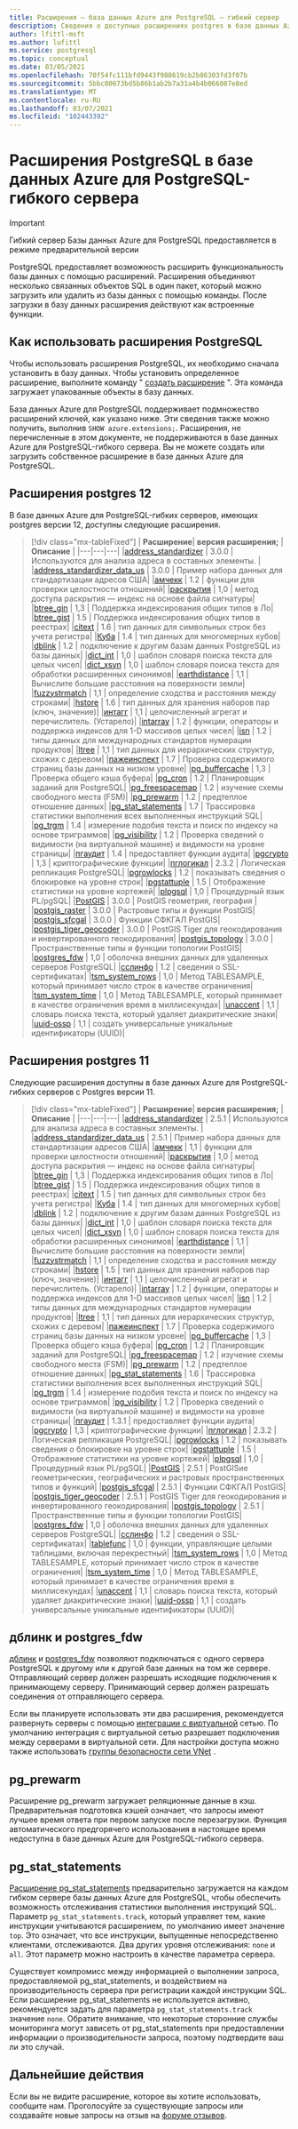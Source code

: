 ```yaml
---
title: Расширения — база данных Azure для PostgreSQL — гибкий сервер
description: Сведения о доступных расширениях postgres в базе данных Azure для PostgreSQL-гибкого сервера
author: lfittl-msft
ms.author: lufittl
ms.service: postgresql
ms.topic: conceptual
ms.date: 03/05/2021
ms.openlocfilehash: 70f54fc111bfd9443f988619cb2b86303fd3f07b
ms.sourcegitcommit: 5bbc00673bd5b86b1ab2b7a31a4b4b066087e8ed
ms.translationtype: MT
ms.contentlocale: ru-RU
ms.lasthandoff: 03/07/2021
ms.locfileid: "102443392"
---
```

# <a name="postgresql-extensions-in-azure-database-for-postgresql---flexible-server"></a>Расширения PostgreSQL в базе данных Azure для PostgreSQL-гибкого сервера

> [!IMPORTANT]
> Гибкий сервер Базы данных Azure для PostgreSQL предоставляется в режиме предварительной версии

PostgreSQL предоставляет возможность расширить функциональность базы данных с помощью расширений. Расширения объединяют несколько связанных объектов SQL в один пакет, который можно загрузить или удалить из базы данных с помощью команды. После загрузки в базу данных расширения действуют как встроенные функции.

## <a name="how-to-use-postgresql-extensions"></a>Как использовать расширения PostgreSQL
Чтобы использовать расширения PostgreSQL, их необходимо сначала установить в базу данных. Чтобы установить определенное расширение, выполните команду " [создать расширение](https://www.postgresql.org/docs/current/sql-createextension.html) ". Эта команда загружает упакованные объекты в базу данных.

База данных Azure для PostgreSQL поддерживает подмножество расширений ключей, как указано ниже. Эти сведения также можно получить, выполнив `SHOW azure.extensions;`. Расширения, не перечисленные в этом документе, не поддерживаются в базе данных Azure для PostgreSQL-гибкого сервера. Вы не можете создать или загрузить собственное расширение в базе данных Azure для PostgreSQL.


## <a name="postgres-12-extensions"></a>Расширения postgres 12

В базе данных Azure для PostgreSQL-гибких серверов, имеющих postgres версии 12, доступны следующие расширения. 

> [!div class="mx-tableFixed"]
> | **Расширение**| **версия расширения;** | **Описание** |
> |---|---|---|
> |[address_standardizer](http://postgis.net/docs/Address_Standardizer.html)         | 3.0.0           | Используются для анализа адреса в составных элементы. |
> |[address_standardizer_data_us](http://postgis.net/docs/Address_Standardizer.html) | 3.0.0           | Пример набора данных для стандартизации адресов США|
> |[амчекк](https://www.postgresql.org/docs/12/amcheck.html)                    | 1.2             | функции для проверки целостности отношений|
> |[раскрытия](https://www.postgresql.org/docs/12/bloom.html)                    | 1,0             | метод доступа раскрытия — индекс на основе файла сигнатуры|
> |[btree_gin](https://www.postgresql.org/docs/12/btree-gin.html)                    | 1,3             | Поддержка индексирования общих типов в Ло|
> |[btree_gist](https://www.postgresql.org/docs/12/btree-gist.html)                   | 1.5             | Поддержка индексирования общих типов в реестрах|
> |[citext](https://www.postgresql.org/docs/12/citext.html)                       | 1.6             | тип данных для символьных строк без учета регистра|
> |[Куба](https://www.postgresql.org/docs/12/cube.html)                         | 1.4             | тип данных для многомерных кубов|
> |[dblink](https://www.postgresql.org/docs/12/dblink.html)                       | 1.2             | подключение к другим базам данных PostgreSQL из базы данных|
> |[dict_int](https://www.postgresql.org/docs/12/dict-int.html)                     | 1,0             | шаблон словаря поиска текста для целых чисел|
> |[dict_xsyn](https://www.postgresql.org/docs/12/dict-xsyn.html)                     | 1,0             | шаблон словаря поиска текста для обработки расширенных синонимов|
> |[earthdistance](https://www.postgresql.org/docs/12/earthdistance.html)                | 1,1             | Вычислите большие расстояния на поверхности земли|
> |[fuzzystrmatch](https://www.postgresql.org/docs/12/fuzzystrmatch.html)                | 1,1             | определение сходства и расстояния между строками|
> |[hstore](https://www.postgresql.org/docs/12/hstore.html)                       | 1.6             | тип данных для хранения наборов пар (ключ, значение)|
> |[интагг](https://www.postgresql.org/docs/12/intagg.html)                     | 1,1             | целочисленный агрегат и перечислитель. (Устарело)|
> |[intarray](https://www.postgresql.org/docs/12/intarray.html)                     | 1.2             | функции, операторы и поддержка индексов для 1-D массивов целых чисел|
> |[isn](https://www.postgresql.org/docs/12/isn.html)                          | 1.2             | типы данных для международных стандартов нумерации продуктов|
> |[ltree](https://www.postgresql.org/docs/12/ltree.html)                        | 1,1             | тип данных для иерархических структур, схожих с деревом|
> |[пажеинспект](https://www.postgresql.org/docs/12/pageinspect.html)                        | 1.7             | Проверка содержимого страниц базы данных на низком уровне|
> |[pg_buffercache](https://www.postgresql.org/docs/12/pgbuffercache.html)               | 1,3             | Проверка общего кэша буфера|
> |[pg_cron](https://github.com/citusdata/pg_cron)                        | 1.2             | Планировщик заданий для PostgreSQL|
> |[pg_freespacemap](https://www.postgresql.org/docs/12/pgfreespacemap.html)               | 1.2             | изучение схемы свободного места (FSM)|
> |[pg_prewarm](https://www.postgresql.org/docs/12/pgprewarm.html)                   | 1.2             | предтеплое отношение данных|
> |[pg_stat_statements](https://www.postgresql.org/docs/12/pgstatstatements.html)           | 1.7             | Трассировка статистики выполнения всех выполненных инструкций SQL|
> |[pg_trgm](https://www.postgresql.org/docs/12/pgtrgm.html)                      | 1.4             | измерение подобия текста и поиск по индексу на основе триграммов|
> |[pg_visibility](https://www.postgresql.org/docs/12/pgvisibility.html)                      | 1.2             | Проверка сведений о видимости (на виртуальной машине) и видимости на уровне страницы|
> |[пгаудит](https://www.pgaudit.org/)                     | 1.4             | предоставляет функции аудита|
> |[pgcrypto](https://www.postgresql.org/docs/12/pgcrypto.html)                     | 1,3             | криптографические функции|
> |[пглогикал](https://github.com/2ndQuadrant/pglogical)                        | 2.3.2             | Логическая репликация PostgreSQL|
> |[pgrowlocks](https://www.postgresql.org/docs/12/pgrowlocks.html)                   | 1.2             | показывать сведения о блокировке на уровне строк|
> |[pgstattuple](https://www.postgresql.org/docs/12/pgstattuple.html)                  | 1.5             | Отображение статистики на уровне кортежей|
> |[plpgsql](https://www.postgresql.org/docs/12/plpgsql.html)                      | 1,0             | Процедурный язык PL/pgSQL|
> |[PostGIS](https://www.postgis.net/)                      | 3.0.0           | PostGIS геометрия, география |
> |[postgis_raster](https://www.postgis.net/)               | 3.0.0           | Растровые типы и функции PostGIS| 
> |[postgis_sfcgal](https://www.postgis.net/)               | 3.0.0           | Функции СФКГАЛ PostGIS|
> |[postgis_tiger_geocoder](https://www.postgis.net/)       | 3.0.0           | PostGIS Tiger для геокодирования и инвертированного геокодирования|
> |[postgis_topology](https://postgis.net/docs/Topology.html)             | 3.0.0           | Пространственные типы и функции топологии PostGIS|
> |[postgres_fdw](https://www.postgresql.org/docs/12/postgres-fdw.html)                 | 1,0             | оболочка внешних данных для удаленных серверов PostgreSQL|
> |[сслинфо](https://www.postgresql.org/docs/12/sslinfo.html)                    | 1.2             | сведения о SSL-сертификатах|
> |[tsm_system_rows](https://www.postgresql.org/docs/12/tsm-system-rows.html)                    | 1,0             |  Метод TABLESAMPLE, который принимает число строк в качестве ограничения|
> |[tsm_system_time](https://www.postgresql.org/docs/12/tsm-system-time.html)                    | 1,0             |  Метод TABLESAMPLE, который принимает в качестве ограничения время в миллисекундах|
> |[unaccent](https://www.postgresql.org/docs/12/unaccent.html)                     | 1,1             | словарь поиска текста, который удаляет диакритические знаки|
> |[uuid-ossp](https://www.postgresql.org/docs/12/uuid-ossp.html)                    | 1,1             | создать универсальные уникальные идентификаторы (UUID)|

## <a name="postgres-11-extensions"></a>Расширения postgres 11

Следующие расширения доступны в базе данных Azure для PostgreSQL-гибких серверов с Postgres версии 11. 

> [!div class="mx-tableFixed"]
> | **Расширение**| **версия расширения;** | **Описание** |
> |---|---|---|
> |[address_standardizer](http://postgis.net/docs/Address_Standardizer.html)         | 2.5.1           | Используются для анализа адреса в составных элементы. |
> |[address_standardizer_data_us](http://postgis.net/docs/Address_Standardizer.html) | 2.5.1           | Пример набора данных для стандартизации адресов США|
> |[амчекк](https://www.postgresql.org/docs/11/amcheck.html)                    | 1,1             | функции для проверки целостности отношений|
> |[раскрытия](https://www.postgresql.org/docs/11/bloom.html)                    | 1,0             | метод доступа раскрытия — индекс на основе файла сигнатуры|
> |[btree_gin](https://www.postgresql.org/docs/11/btree-gin.html)                    | 1,3             | Поддержка индексирования общих типов в Ло|
> |[btree_gist](https://www.postgresql.org/docs/11/btree-gist.html)                   | 1.5             | Поддержка индексирования общих типов в реестрах|
> |[citext](https://www.postgresql.org/docs/11/citext.html)                       | 1.5             | тип данных для символьных строк без учета регистра|
> |[Куба](https://www.postgresql.org/docs/11/cube.html)                         | 1.4             | тип данных для многомерных кубов|
> |[dblink](https://www.postgresql.org/docs/11/dblink.html)                       | 1.2             | подключение к другим базам данных PostgreSQL из базы данных|
> |[dict_int](https://www.postgresql.org/docs/11/dict-int.html)                     | 1,0             | шаблон словаря поиска текста для целых чисел|
> |[dict_xsyn](https://www.postgresql.org/docs/11/dict-xsyn.html)                     | 1,0             | шаблон словаря поиска текста для обработки расширенных синонимов|
> |[earthdistance](https://www.postgresql.org/docs/11/earthdistance.html)                | 1,1             | Вычислите большие расстояния на поверхности земли|
> |[fuzzystrmatch](https://www.postgresql.org/docs/11/fuzzystrmatch.html)                | 1,1             | определение сходства и расстояния между строками|
> |[hstore](https://www.postgresql.org/docs/11/hstore.html)                       | 1.5             | тип данных для хранения наборов пар (ключ, значение)|
> |[интагг](https://www.postgresql.org/docs/11/intagg.html)                     | 1,1             | целочисленный агрегат и перечислитель. (Устарело)|
> |[intarray](https://www.postgresql.org/docs/11/intarray.html)                     | 1.2             | функции, операторы и поддержка индексов для 1-D массивов целых чисел|
> |[isn](https://www.postgresql.org/docs/11/isn.html)                          | 1.2             | типы данных для международных стандартов нумерации продуктов|
> |[ltree](https://www.postgresql.org/docs/11/ltree.html)                        | 1,1             | тип данных для иерархических структур, схожих с деревом|
> |[пажеинспект](https://www.postgresql.org/docs/11/pageinspect.html)                        | 1.7             | Проверка содержимого страниц базы данных на низком уровне|
> |[pg_buffercache](https://www.postgresql.org/docs/11/pgbuffercache.html)               | 1,3             | Проверка общего кэша буфера|
> |[pg_cron](https://github.com/citusdata/pg_cron)                        | 1.2             | Планировщик заданий для PostgreSQL|
> |[pg_freespacemap](https://www.postgresql.org/docs/11/pgfreespacemap.html)               | 1.2             | изучение схемы свободного места (FSM)|
> |[pg_prewarm](https://www.postgresql.org/docs/11/pgprewarm.html)                   | 1.2             | предтеплое отношение данных|
> |[pg_stat_statements](https://www.postgresql.org/docs/11/pgstatstatements.html)           | 1.6             | Трассировка статистики выполнения всех выполненных инструкций SQL|
> |[pg_trgm](https://www.postgresql.org/docs/11/pgtrgm.html)                      | 1.4             | измерение подобия текста и поиск по индексу на основе триграммов|
> |[pg_visibility](https://www.postgresql.org/docs/11/pgvisibility.html)                      | 1.2             | Проверка сведений о видимости (на виртуальной машине) и видимости на уровне страницы|
> |[пгаудит](https://www.pgaudit.org/)                     | 1.3.1             | предоставляет функции аудита|
> |[pgcrypto](https://www.postgresql.org/docs/11/pgcrypto.html)                     | 1,3             | криптографические функции|
> |[пглогикал](https://github.com/2ndQuadrant/pglogical)                        | 2.3.2             | Логическая репликация PostgreSQL|
> |[pgrowlocks](https://www.postgresql.org/docs/11/pgrowlocks.html)                   | 1.2             | показывать сведения о блокировке на уровне строк|
> |[pgstattuple](https://www.postgresql.org/docs/11/pgstattuple.html)                  | 1.5             | Отображение статистики на уровне кортежей|
> |[plpgsql](https://www.postgresql.org/docs/11/plpgsql.html)                      | 1,0             | Процедурный язык PL/pgSQL|
> |[PostGIS](https://www.postgis.net/)                      | 2.5.1           | PostGISие геометрических, географических и растровых пространственных типов и функций|
> |[postgis_sfcgal](https://www.postgis.net/)               | 2.5.1           | Функции СФКГАЛ PostGIS|
> |[postgis_tiger_geocoder](https://www.postgis.net/)       | 2.5.1           | PostGIS Tiger для геокодирования и инвертированного геокодирования|
> |[postgis_topology](https://postgis.net/docs/Topology.html)             | 2.5.1           | Пространственные типы и функции топологии PostGIS|
> |[postgres_fdw](https://www.postgresql.org/docs/11/postgres-fdw.html)                 | 1,0             | оболочка внешних данных для удаленных серверов PostgreSQL|
> |[сслинфо](https://www.postgresql.org/docs/11/sslinfo.html)                    | 1.2             | сведения о SSL-сертификатах|
> |[tablefunc](https://www.postgresql.org/docs/11/tablefunc.html)                    | 1,0             | функции, управляющие целыми таблицами, включая перекрестный|
> |[tsm_system_rows](https://www.postgresql.org/docs/11/tsm-system-rows.html)                    | 1,0             |  Метод TABLESAMPLE, который принимает число строк в качестве ограничения|
> |[tsm_system_time](https://www.postgresql.org/docs/11/tsm-system-time.html)                    | 1,0             |  Метод TABLESAMPLE, который принимает в качестве ограничения время в миллисекундах|
> |[unaccent](https://www.postgresql.org/docs/11/unaccent.html)                     | 1,1             | словарь поиска текста, который удаляет диакритические знаки|
> |[uuid-ossp](https://www.postgresql.org/docs/11/uuid-ossp.html)                    | 1,1             | создать универсальные уникальные идентификаторы (UUID)|


## <a name="dblink-and-postgres_fdw"></a>дблинк и postgres_fdw
[дблинк](https://www.postgresql.org/docs/current/contrib-dblink-function.html) и [postgres_fdw](https://www.postgresql.org/docs/current/postgres-fdw.html) позволяют подключаться с одного сервера PostgreSQL к другому или к другой базе данных на том же сервере. Отправляющий сервер должен разрешать исходящие подключения к принимающему серверу. Принимающий сервер должен разрешать соединения от отправляющего сервера.

Если вы планируете использовать эти два расширения, рекомендуется развернуть серверы с помощью [интеграции с виртуальной](concepts-networking.md) сетью. По умолчанию интеграция с виртуальной сетью разрешает подключения между серверами в виртуальной сети. Для настройки доступа можно также использовать [группы безопасности сети VNet](../../virtual-network/manage-network-security-group.md) .


## <a name="pg_prewarm"></a>pg_prewarm

Расширение pg_prewarm загружает реляционные данные в кэш. Предварительная подготовка кэшей означает, что запросы имеют лучшее время ответа при первом запуске после перезагрузки. Функция автоматического предгорячего использования в настоящее время недоступна в базе данных Azure для PostgreSQL-гибкого сервера.

## <a name="pg_stat_statements"></a>pg_stat_statements
[Расширение pg_stat_statements](https://www.postgresql.org/docs/current/pgstatstatements.html) предварительно загружается на каждом гибком сервере базы данных Azure для PostgreSQL, чтобы обеспечить возможность отслеживания статистики выполнения инструкций SQL.
Параметр `pg_stat_statements.track`, который управляет тем, какие инструкции учитываются расширением, по умолчанию имеет значение `top`. Это означает, что все инструкции, выпущенные непосредственно клиентами, отслеживаются. Два других уровня отслеживания: `none` и `all`. Этот параметр можно настроить в качестве параметра сервера.

Существует компромисс между информацией о выполнении запроса, предоставляемой pg_stat_statements, и воздействием на производительность сервера при регистрации каждой инструкции SQL. Если расширение pg_stat_statements не используется активно, рекомендуется задать для параметра `pg_stat_statements.track` значение `none`. Обратите внимание, что некоторые сторонние службы мониторинга могут зависеть от pg_stat_statements при предоставлении информации о производительности запроса, поэтому подтвердите ваш ли это случай.


## <a name="next-steps"></a>Дальнейшие действия

Если вы не видите расширение, которое вы хотите использовать, сообщите нам. Проголосуйте за существующие запросы или создавайте новые запросы на отзыв на [форуме отзывов](https://feedback.azure.com/forums/597976-azure-database-for-postgresql).